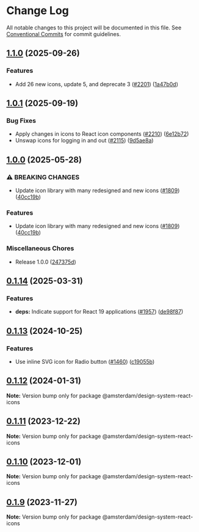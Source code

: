 # Change Log

All notable changes to this project will be documented in this file.
See [Conventional Commits](https://conventionalcommits.org) for commit guidelines.

## [1.1.0](https://github.com/Amsterdam/design-system/compare/design-system-react-icons-v1.0.1...design-system-react-icons-v1.1.0) (2025-09-26)


### Features

* Add 26 new icons, update 5, and deprecate 3 ([#2201](https://github.com/Amsterdam/design-system/issues/2201)) ([1a47b0d](https://github.com/Amsterdam/design-system/commit/1a47b0d6e6ea26f9ac9cc3f6fc98b6cf731f0163))

## [1.0.1](https://github.com/Amsterdam/design-system/compare/design-system-react-icons-v1.0.0...design-system-react-icons-v1.0.1) (2025-09-19)


### Bug Fixes

* Apply changes in icons to React icon components ([#2210](https://github.com/Amsterdam/design-system/issues/2210)) ([6e12b72](https://github.com/Amsterdam/design-system/commit/6e12b7238b621a5c8ff39ef9819f09c91e4a9339))
* Unswap icons for logging in and out ([#2115](https://github.com/Amsterdam/design-system/issues/2115)) ([9d5ae8a](https://github.com/Amsterdam/design-system/commit/9d5ae8a8e6a33d13ecfbaf91037c932bf6c37ec4))

## [1.0.0](https://github.com/Amsterdam/design-system/compare/design-system-react-icons-v0.1.14...design-system-react-icons-v1.0.0) (2025-05-28)


### ⚠ BREAKING CHANGES

* Update icon library with many redesigned and new icons ([#1809](https://github.com/Amsterdam/design-system/issues/1809)) ([40cc19b](https://github.com/Amsterdam/design-system/commit/40cc19b41021e257c0fe1d4aa741480b2484156d))


### Features

* Update icon library with many redesigned and new icons ([#1809](https://github.com/Amsterdam/design-system/issues/1809)) ([40cc19b](https://github.com/Amsterdam/design-system/commit/40cc19b41021e257c0fe1d4aa741480b2484156d))


### Miscellaneous Chores

* Release 1.0.0 ([247375d](https://github.com/Amsterdam/design-system/commit/247375df3a0dfd5109726aaf2bb71b56ef62fdd1))

## [0.1.14](https://github.com/Amsterdam/design-system/compare/design-system-react-icons-v0.1.13...design-system-react-icons-v0.1.14) (2025-03-31)


### Features

* **deps:** Indicate support for React 19 applications ([#1957](https://github.com/Amsterdam/design-system/issues/1957)) ([de98f87](https://github.com/Amsterdam/design-system/commit/de98f87027b85c9459c57483da5ce80075e9ecd5))

## [0.1.13](https://github.com/Amsterdam/design-system/compare/design-system-react-icons-v0.1.12...design-system-react-icons-v0.1.13) (2024-10-25)

### Features

* Use inline SVG icon for Radio button ([#1460](https://github.com/Amsterdam/design-system/issues/1460)) ([c19055b](https://github.com/Amsterdam/design-system/commit/c19055bd6453ce40ca43b31d599f14ec65d6037a))

## [0.1.12](https://github.com/Amsterdam/design-system/compare/@amsterdam/design-system-react-icons@0.1.11...@amsterdam/design-system-react-icons@0.1.12) (2024-01-31)

**Note:** Version bump only for package @amsterdam/design-system-react-icons

## [0.1.11](https://github.com/Amsterdam/design-system/compare/@amsterdam/design-system-react-icons@0.1.10...@amsterdam/design-system-react-icons@0.1.11) (2023-12-22)

**Note:** Version bump only for package @amsterdam/design-system-react-icons

## [0.1.10](https://github.com/Amsterdam/design-system/compare/@amsterdam/design-system-react-icons@0.1.9...@amsterdam/design-system-react-icons@0.1.10) (2023-12-01)

**Note:** Version bump only for package @amsterdam/design-system-react-icons

## [0.1.9](https://github.com/Amsterdam/design-system/compare/@amsterdam/design-system-react-icons@0.1.8...@amsterdam/design-system-react-icons@0.1.9) (2023-11-27)

**Note:** Version bump only for package @amsterdam/design-system-react-icons
